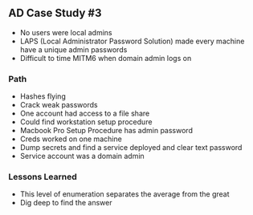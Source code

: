 ## AD Case Study #3
- No users were local admins
- LAPS (Local Administrator Password Solution) made every machine have a unique admin passwords
- Difficult to time MITM6 when domain admin logs on

### Path
- Hashes flying
- Crack weak passwords
-  One account had access to a file share
-  Could find workstation setup procedure
-  Macbook Pro Setup Procedure has admin password
-  Creds worked on one machine
-  Dump secrets and find a service deployed and clear text password
-  Service account was a domain admin

### Lessons Learned
- This level of enumeration separates the average from the great
- Dig deep to find the answer
